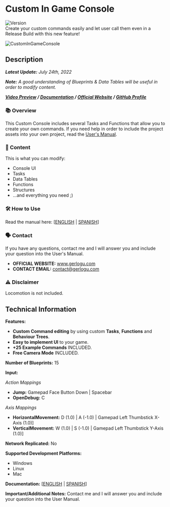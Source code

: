 # Custom In Game Console
![Version](https://img.shields.io/badge/Version-1.0.0-3FB911?style=flat&logo&logoColor=white&labelColor=4d4d4d)</br>
Create your custom commands easily and let user call them even in a Release Build with this new feature!

![CustomInGameConsole](https://user-images.githubusercontent.com/55363746/180664416-6b81f884-dffd-4a70-b062-a0a4e242c102.png)

## Description
***Latest Update:*** _July 24th, 2022_

***Note:*** _A good understanding of Blueprints & Data Tables will be useful in order to modify content._

***[Video Preview](https://www.youtube.com/watch?v=d34b0rxD5-o) / [Documentation](https://gerlogu.com/wp-content/uploads/2022/04/Custom-In-Game-Console-Users-Manual.pdf) / [Official Website](https://gerlogu.com) / [GitHub Profile](https://github.com/gerlogu)***


### 📚 Overview

This Custom Console includes several Tasks and Functions that allow you to create your own commands. If you need help in order to include the project assets into your own project, read the [User's Manual](https://gerlogu.com/wp-content/uploads/2022/04/Custom-In-Game-Console-Users-Manual.pdf).

### 📣 Content

This is what you can modify:

- Console UI
- Tasks
- Data Tables
- Functions
- Structures
- ...and everything you need ;)

### 🛠 How to Use

Read the manual here: [[ENGLISH](https://gerlogu.com/wp-content/uploads/2022/04/Custom-In-Game-Console-Users-Manual.pdf) | [SPANISH](https://gerlogu.com/wp-content/uploads/2022/04/Custom-In-Game-Console-Manual-de-Usuario.pdf)]

### 🗣 Contact

If you have any questions, contact me and I will answer you and include your question into the User's Manual.

- **OFFICIAL WEBSITE:** www.gerlogu.com
- **CONTACT EMAIL:** contact@gerlogu.com

### ⚠ Disclaimer

Locomotion is not included.

## Technical Information

**Features:**

- **Custom Command editing** by using custom **Tasks**, **Functions** and **Behaviour Trees**.
- **Easy to implement UI** to your game.
- **+25 Example Commands** INCLUDED.
- **Free Camera Mode** INCLUDED.

**Number of Blueprints:** 15

**Input:**

*Action Mappings*
- **Jump:** Gamepad Face Button Down | Spacebar
- **OpenDebug:** C

*Axis Mappings*
- **HorizontalMovement:** D (1.0) | A (-1.0) | Gamepad Left Thumbstick X-Axis (1.0)]
- **VerticalMovement:** W (1.0) | S (-1.0) | Gamepad Left Thumbstick Y-Axis (1.0)]

**Network Replicated:** No

**Supported Development Platforms:**

- Windows
- Linux
- Mac

**Documentation:** [[ENGLISH](https://gerlogu.com/wp-content/uploads/2022/04/Custom-In-Game-Console-Users-Manual.pdf) | [SPANISH](https://gerlogu.com/wp-content/uploads/2022/04/Custom-In-Game-Console-Manual-de-Usuario.pdf)]

**Important/Additional Notes:** Contact me and I will answer you and include your question into the User Manual.

